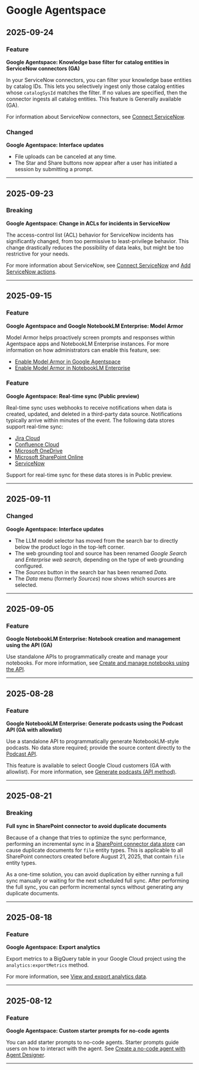# Google Agentspace

## 2025-09-24

### Feature

**Google Agentspace: Knowledge base filter for catalog entities in ServiceNow connectors (GA)**

In your ServiceNow connectors, you can filter your knowledge base entities by catalog IDs. This lets you selectively ingest only those catalog entities whose `catalogSysId` matches the filter.
If no values are specified, then the connector ingests all catalog entities. This feature is Generally available (GA).

For information about ServiceNow connectors, see [Connect ServiceNow](https://cloud.google.com/agentspace/docs/connect-servicenow).

### Changed

**Google Agentspace: Interface updates**

* File uploads can be canceled at any time.
* The Star and Share buttons now appear after a user has initiated a session by submitting a prompt.

---
## 2025-09-23

### Breaking

**Google Agentspace: Change in ACLs for incidents in ServiceNow**

The access-control list (ACL) behavior for ServiceNow incidents has significantly changed, from too permissive to least-privilege behavior. This change drastically reduces the possibility of data leaks, but might be too restrictive for your needs.

For more information about ServiceNow, see [Connect ServiceNow](https://cloud.google.com/agentspace/docs/connect-servicenow) and [Add ServiceNow actions](https://cloud.google.com/agentspace/docs/assistant-actions-servicenow).

---
## 2025-09-15

### Feature

**Google Agentspace and Google NotebookLM Enterprise: Model Armor**

Model Armor helps proactively screen prompts and responses within Agentspace apps and NotebookLM Enterprise instances. For more information on how administrators can enable this feature, see:

* [Enable Model Armor in Google Agentspace](https://cloud.google.com/agentspace/docs/enable-model-armor)
* [Enable Model Armor in NotebookLM Enterprise](https://cloud.google.com/agentspace/notebooklm-enterprise/docs/enable-model-armor)

### Feature

**Google Agentspace: Real-time sync (Public preview)**

Real-time sync uses webhooks to receive notifications when data is created, updated, and deleted in a third-party data source. Notifications typically arrive within minutes of the event. The following data stores support real-time sync:

* [Jira Cloud](https://cloud.google.com/agentspace/agentspace-enterprise/docs/connect-jira-cloud#enable_real-time_sync)
* [Confluence Cloud](https://cloud.google.com/agentspace/agentspace-enterprise/docs/connect-confluence-cloud#enable_real-time_sync)
* [Microsoft OneDrive](https://cloud.google.com/agentspace/agentspace-enterprise/docs/connect-onedrive#real-time-sync)
* [Microsoft SharePoint Online](https://cloud.google.com/agentspace/agentspace-enterprise/docs/connect-sharepoint-online#real-time-sync)
* [ServiceNow](https://cloud.google.com/agentspace/agentspace-enterprise/docs/connect-servicenow#real-time-sync)

Support for real-time sync for these data stores is in Public preview.

---
## 2025-09-11

### Changed

**Google Agentspace: Interface updates**

* The LLM model selector has moved from the search bar to directly below the product logo in the top-left corner.
* The web grounding tool and source has been renamed *Google Search* and *Enterprise web search,* depending on the type of web grounding configured.
* The *Sources* button in the search bar has been renamed *Data.*
* The *Data* menu (formerly *Sources*) now shows which sources are selected.

---
## 2025-09-05

### Feature

**Google NotebookLM Enterprise: Notebook creation and management using the API (GA)**

Use standalone APIs to programmatically create and manage your notebooks. For more information, see [Create and manage notebooks using the API](https://cloud.google.com/agentspace/notebooklm-enterprise/docs/api-notebooks).

---
## 2025-08-28

### Feature

**Google NotebookLM Enterprise: Generate podcasts using the Podcast API (GA with allowlist)**

Use a standalone API to programmatically generate NotebookLM-style podcasts. No data store required; provide the source content directly to the [Podcast API](https://cloud.google.com/agentspace/docs/reference/rest/v1/projects.locations.podcasts.operations).

This feature is available to select Google Cloud customers (GA with allowlist). For more information, see [Generate podcasts (API method)](https://cloud.google.com/agentspace/notebooklm-enterprise/docs/podcast-api).

---
## 2025-08-21

### Breaking

**Full sync in SharePoint connector to avoid duplicate documents**

Because of a change that tries to optimize the sync performance, performing an incremental sync in a [SharePoint connector data store](https://cloud.google.com/agentspace/docs/connect-sharepoint-online) can cause duplicate documents for `file` entity types. This is applicable to all SharePoint connectors created before August 21, 2025, that contain `file` entity types.

As a one-time solution, you can avoid duplication by either running a full sync manually or waiting for the next scheduled full sync. After performing the full sync, you can perform incremental syncs without generating any duplicate documents.

---
## 2025-08-18

### Feature

**Google Agentspace: Export analytics**

Export metrics to a BigQuery table in your Google Cloud project using the `analytics:exportMetrics` method.

For more information, see [View and export analytics data](https://cloud.google.com/agentspace/docs/view-analytics#export_metrics).

---
## 2025-08-12

### Feature

**Google Agentspace: Custom starter prompts for no-code agents**

You can add starter prompts to no-code agents. Starter prompts guide users on how to interact with the agent. See [Create a no-code agent with Agent Designer](https://cloud.google.com/agentspace/docs/agent-designer).

---
